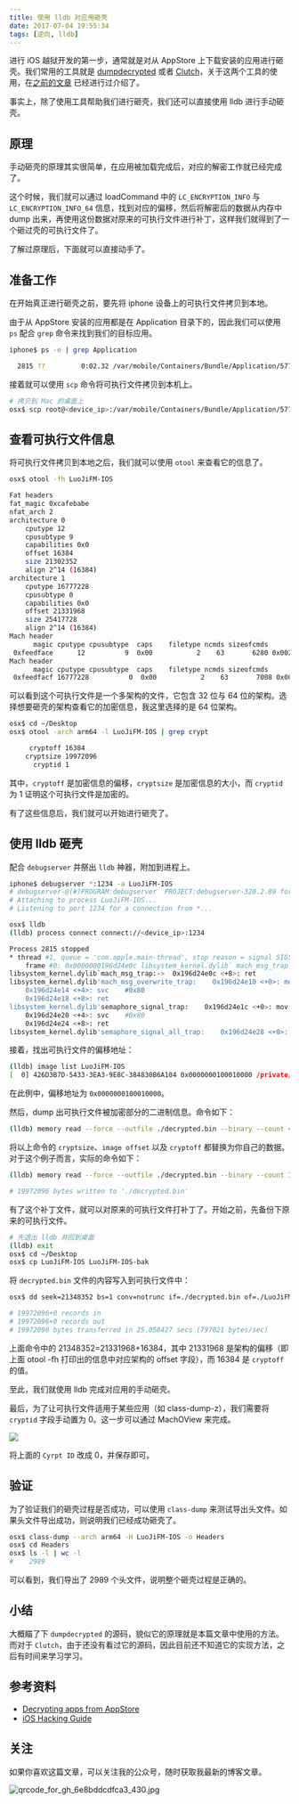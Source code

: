 ```yaml
---
title: 使用 lldb 对应用砸壳
date: 2017-07-04 19:55:34
tags: [逆向, lldb]
---
```


进行 iOS 越狱开发的第一步，通常就是对从 AppStore 上下载安装的应用进行砸壳。我们常用的工具就是 [dumpdecrypted](https://github.com/stefanesser/dumpdecrypted) 或者 [Clutch](https://github.com/KJCracks/Clutch)，关于这两个工具的使用，在[之前的文章](http://swiftyper.com/archives/) 已经进行过介绍了。

事实上，除了使用工具帮助我们进行砸壳，我们还可以直接使用 lldb 进行手动砸壳。

<!-- more -->

## 原理

手动砸壳的原理其实很简单，在应用被加载完成后，对应的解密工作就已经完成了。

这个时候，我们就可以通过 loadCommand 中的 `LC_ENCRYPTION_INFO` 与 `LC_ENCRYPTION_INFO_64` 信息，找到对应的偏移，然后将解密后的数据从内存中 dump 出来，再使用这份数据对原来的可执行文件进行补丁，这样我们就得到了一个砸过壳的可执行文件了。

了解过原理后，下面就可以直接动手了。

## 准备工作

在开始真正进行砸壳之前，要先将 iphone 设备上的可执行文件拷贝到本地。

由于从 AppStore 安装的应用都是在 Application 目录下的，因此我们可以使用 `ps` 配合 `grep` 命令来找到我们的目标应用。

```bash
iphone$ ps -e | grep Application

  2815 ??         0:02.32 /var/mobile/Containers/Bundle/Application/577995FB-298A-40DC-88BE-FC9C7804D1E8/LuoJiFM-IOS.app/LuoJiFM-IOS
```

接着就可以使用 `scp` 命令将可执行文件拷贝到本机上。

```bash
# 拷贝到 Mac 的桌面上
osx$ scp root@<device_ip>:/var/mobile/Containers/Bundle/Application/577995FB-298A-40DC-88BE-FC9C7804D1E8/LuoJiFM-IOS.app/LuoJiFM-IOS ~/Desktop
```

## 查看可执行文件信息

将可执行文件拷贝到本地之后，我们就可以使用 `otool` 来查看它的信息了。

```bash
osx$ otool -fh LuoJiFM-IOS

Fat headers
fat_magic 0xcafebabe
nfat_arch 2
architecture 0
    cputype 12
    cpusubtype 9
    capabilities 0x0
    offset 16384
    size 21302352
    align 2^14 (16384)
architecture 1
    cputype 16777228
    cpusubtype 0
    capabilities 0x0
    offset 21331968
    size 25417728
    align 2^14 (16384)
Mach header
      magic cputype cpusubtype  caps    filetype ncmds sizeofcmds      flags
 0xfeedface      12          9  0x00           2    63       6280 0x00218085
Mach header
      magic cputype cpusubtype  caps    filetype ncmds sizeofcmds      flags
 0xfeedfacf 16777228          0  0x00           2    63       7008 0x00218085
```

可以看到这个可执行文件是一个多架构的文件，它包含 32 位与 64 位的架构。选择想要砸壳的架构查看它的加密信息，我这里选择的是 64 位架构。

```bash
osx$ cd ~/Desktop
osx$ otool -arch arm64 -l LuoJiFM-IOS | grep crypt

     cryptoff 16384
    cryptsize 19972096
      cryptid 1
```

其中，`cryptoff` 是加密信息的偏移，`cryptsize` 是加密信息的大小，而 `cryptid` 为 1 证明这个可执行文件是加密的。

有了这些信息后，我们就可以开始进行砸壳了。

## 使用 lldb 砸壳

配合 `debugserver` 并祭出 `lldb` 神器，附加到进程上。

```bash
iphone$ debugserver *:1234 -a LuoJiFM-IOS
# debugserver-@(#)PROGRAM:debugserver  PROJECT:debugserver-320.2.89 for arm64.
# Attaching to process LuoJiFM-IOS...
# Listening to port 1234 for a connection from *...

osx$ lldb
(lldb) process connect connect://<device_ip>:1234

Process 2815 stopped
* thread #1, queue = 'com.apple.main-thread', stop reason = signal SIGSTOP
    frame #0: 0x0000000196d24e0c libsystem_kernel.dylib` mach_msg_trap  + 8
libsystem_kernel.dylib`mach_msg_trap:->  0x196d24e0c <+8>: ret
libsystem_kernel.dylib'mach_msg_overwrite_trap:    0x196d24e10 <+0>: mov    x16, #-0x20
    0x196d24e14 <+4>: svc    #0x80
    0x196d24e18 <+8>: ret
libsystem_kernel.dylib'semaphore_signal_trap:    0x196d24e1c <+0>: mov    x16, #-0x21
    0x196d24e20 <+4>: svc    #0x80
    0x196d24e24 <+8>: ret
libsystem_kernel.dylib'semaphore_signal_all_trap:    0x196d24e28 <+0>: mov    x16, #-0x22
```

接着，找出可执行文件的偏移地址：

```bash
(lldb) image list LuoJiFM-IOS
[  0] 426D3B7D-5433-3EA3-9E8C-384830B6A104 0x0000000100010000 /private/var/mobile/Containers/Bundle/Application/577995FB-298A-40DC-88BE-FC9C7804D1E8/LuoJiFM-IOS.app/LuoJiFM-IOS (0x0000000100010000)
```

在此例中，偏移地址为 `0x0000000100010000`。

然后，dump 出可执行文件被加密部分的二进制信息。命令如下：

```bash
(lldb) memory read --force --outfile ./decrypted.bin --binary --count <cryptsize> <image offset>+<cryptoff>
```

将以上命令的 `cryptsize`、`image offset` 以及 `cryptoff` 都替换为你自己的数据。对于这个例子而言，实际的命令如下：

```bash
(lldb) memory read --force --outfile ./decrypted.bin --binary --count 19972096 0x0000000100010000+16384

# 19972096 bytes written to './decrypted.bin'
```

有了这个补丁文件，就可以对原来的可执行文件打补丁了。开始之前，先备份下原来的可执行文件。

```bash
# 先退出 lldb 并回到桌面
(lldb) exit
osx$ cd ~/Desktop
osx$ cp LuoJiFM-IOS LuoJiFM-IOS-bak
```

将 `decrypted.bin` 文件的内容写入到可执行文件中：

```bash
osx$ dd seek=21348352 bs=1 conv=notrunc if=./decrypted.bin of=./LuoJiFM-IOS

# 19972096+0 records in
# 19972096+0 records out
# 19972096 bytes transferred in 25.058427 secs (797021 bytes/sec)
```

上面命令中的 21348352=21331968+16384，其中 21331968 是架构的偏移（即上面 otool -fh 打印出的信息中对应架构的 offset 字段），而 16384 是 `cryptoff` 的值。

至此，我们就使用 lldb 完成对应用的手动砸壳。

最后，为了让可执行文件适用于某些应用（如 class-dump-z），我们需要将 `cryptid` 字段手动置为 0。这一步可以通过 MachOView 来完成。

![](/images/14991741609513.jpg)


将上面的 `Cyrpt ID` 改成 0，并保存即可。

## 验证

为了验证我们的砸壳过程是否成功，可以使用 `class-dump` 来测试导出头文件。如果头文件导出成功，则说明我们已经成功砸壳了。

```bash
osx$ class-dump --arch arm64 -H LuoJiFM-IOS -o Headers
osx$ cd Headers
osx$ ls -l | wc -l
#    2989
```

可以看到，我们导出了 2989 个头文件，说明整个砸壳过程是正确的。

## 小结

大概瞄了下 `dumpdecrypted` 的源码，貌似它的原理就是本篇文章中使用的方法。而对于 `Clutch`，由于还没有看过它的源码，因此目前还不知道它的实现方法，之后有时间来学习学习。

## 参考资料

* [Decrypting apps from AppStore](http://codedigging.com/blog/2016-03-01-decrypting-apps-from-appstore/)
* [iOS Hacking Guide](https://web.securityinnovation.com/hubfs/iOS%20Hacking%20Guide.pdf)

## 关注

如果你喜欢这篇文章，可以关注我的公众号，随时获取我最新的博客文章。

![qrcode_for_gh_6e8bddcdfca3_430.jpg](http://upload-images.jianshu.io/upload_images/650096-9155581b667f64b5.jpg?imageMogr2/auto-orient/strip%7CimageView2/2/w/1240)




